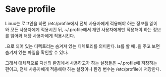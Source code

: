 # Save profile
  
Linux는 로그인을 하면 /etc/profile에서 전체 사용자에게 적용해야 하는 정보를 읽어와 모든 사용자에게 적용시킨 뒤, ~/.profile에서 개인 사용자에게만 적용해야 하는 정보를 읽어와 해당 사용자에게 적용시킨다.  
  
.으로 되어 있는 디렉토리는 숨겨져 있는 디렉토리를 의미한다. ls를 할 때 .을 주고 보면 숨겨져 있는 파일을 확인할 수 있다.  
  
그래서 대체적으로 자신의 환경에서 사용하고자 하는 설정들은 ~/.profile에 저장하는 편이고, 전체 사용자에게 적용해야 하는 설정이나 환경 변수는 /etc/profile에 저장한다.  
